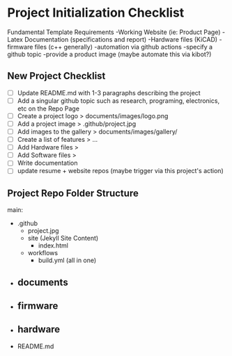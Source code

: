 # Project Initialization Checklist

Fundamental Template Requirements
	-Working Website (ie: Product Page)
	-Latex Documentation (specifications and report)
	-Hardware files (KiCAD)
	-firmware files (c++ generally)
	-automation via github actions
	-specify a github topic
	-provide a product image (maybe automate this via kibot?)

## New Project Checklist

- [ ] Update README.md with 1-3 paragraphs describing the project
- [ ] Add a singular github topic such as research, programing, electronics, etc on the Repo Page
- [ ] Create a project logo > documents/images/logo.png
- [ ] Add a project image > .github/project.jpg
- [ ] Add images to the gallery > documents/images/gallery/
- [ ] Create a list of features > ...
- [ ] Add Hardware files >
- [ ] Add Software files >
- [ ] Write documentation
- [ ] update resume + website repos (maybe trigger via this project's action)

## Project Repo Folder Structure

main:
- .github
	- project.jpg
	- site (Jekyll Site Content)
		- index.html
	- workflows
		- build.yml (all in one)
- documents
	-
- firmware
	-
- hardware
	-
- README.md


